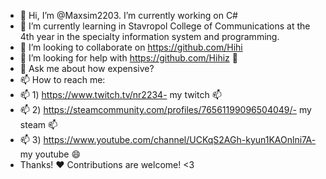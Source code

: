 - 👋 Hi, I’m @Maxsim2203. I’m currently working on C#
- 🌱 I’m currently learning in Stavropol College of Communications at the 4th year in the specialty information system and programming.
- 👯 I’m looking to collaborate on https://github.com/Hihi
- 🤔 I’m looking for help with https://github.com/Hihiz 🤔
- 💬 Ask me about how expensive?
- 📫 How to reach me: 
- 📫 1) https://www.twitch.tv/nr2234- my twitch 📫
- 📫 2) https://steamcommunity.com/profiles/76561199096504049/- my steam 📫
- 📫 3) https://www.youtube.com/channel/UCKqS2AGh-kyun1KAOnlni7A- my youtube 😄
- Thanks! :heart:
Contributions are welcome! &lt;3

<!---
Maxsim2203/Maxsim2203 is a ✨ special ✨ repository because its `README.md` (this file) appears on your GitHub profile.
You can click the Preview link to take a look at your changes.
--->
